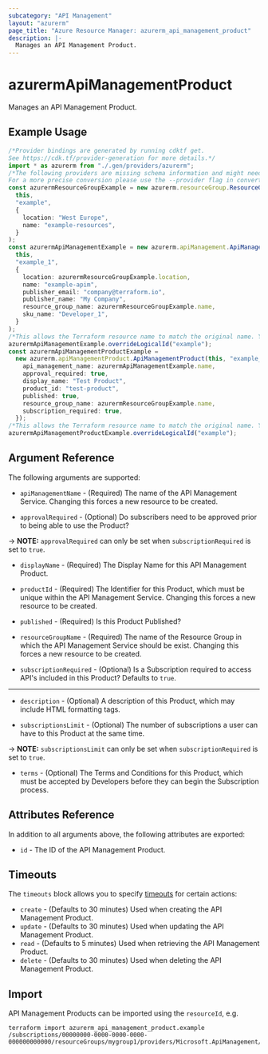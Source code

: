 ```yaml
---
subcategory: "API Management"
layout: "azurerm"
page_title: "Azure Resource Manager: azurerm_api_management_product"
description: |-
  Manages an API Management Product.
---
```


# azurermApiManagementProduct

Manages an API Management Product.

## Example Usage

```typescript
/*Provider bindings are generated by running cdktf get.
See https://cdk.tf/provider-generation for more details.*/
import * as azurerm from "./.gen/providers/azurerm";
/*The following providers are missing schema information and might need manual adjustments to synthesize correctly: azurerm.
For a more precise conversion please use the --provider flag in convert.*/
const azurermResourceGroupExample = new azurerm.resourceGroup.ResourceGroup(
  this,
  "example",
  {
    location: "West Europe",
    name: "example-resources",
  }
);
const azurermApiManagementExample = new azurerm.apiManagement.ApiManagement(
  this,
  "example_1",
  {
    location: azurermResourceGroupExample.location,
    name: "example-apim",
    publisher_email: "company@terraform.io",
    publisher_name: "My Company",
    resource_group_name: azurermResourceGroupExample.name,
    sku_name: "Developer_1",
  }
);
/*This allows the Terraform resource name to match the original name. You can remove the call if you don't need them to match.*/
azurermApiManagementExample.overrideLogicalId("example");
const azurermApiManagementProductExample =
  new azurerm.apiManagementProduct.ApiManagementProduct(this, "example_2", {
    api_management_name: azurermApiManagementExample.name,
    approval_required: true,
    display_name: "Test Product",
    product_id: "test-product",
    published: true,
    resource_group_name: azurermResourceGroupExample.name,
    subscription_required: true,
  });
/*This allows the Terraform resource name to match the original name. You can remove the call if you don't need them to match.*/
azurermApiManagementProductExample.overrideLogicalId("example");

```

## Argument Reference

The following arguments are supported:

*   `apiManagementName` - (Required) The name of the API Management Service. Changing this forces a new resource to be created.

*   `approvalRequired` - (Optional) Do subscribers need to be approved prior to being able to use the Product?

\-> **NOTE:** `approvalRequired` can only be set when `subscriptionRequired` is set to `true`.

*   `displayName` - (Required) The Display Name for this API Management Product.

*   `productId` - (Required) The Identifier for this Product, which must be unique within the API Management Service. Changing this forces a new resource to be created.

*   `published` - (Required) Is this Product Published?

*   `resourceGroupName` - (Required) The name of the Resource Group in which the API Management Service should be exist. Changing this forces a new resource to be created.

*   `subscriptionRequired` - (Optional) Is a Subscription required to access API's included in this Product? Defaults to `true`.

***

*   `description` - (Optional) A description of this Product, which may include HTML formatting tags.

*   `subscriptionsLimit` - (Optional) The number of subscriptions a user can have to this Product at the same time.

\-> **NOTE:** `subscriptionsLimit` can only be set when `subscriptionRequired` is set to `true`.

* `terms` - (Optional) The Terms and Conditions for this Product, which must be accepted by Developers before they can begin the Subscription process.

## Attributes Reference

In addition to all arguments above, the following attributes are exported:

* `id` - The ID of the API Management Product.

## Timeouts

The `timeouts` block allows you to specify [timeouts](https://www.terraform.io/language/resources/syntax#operation-timeouts) for certain actions:

* `create` - (Defaults to 30 minutes) Used when creating the API Management Product.
* `update` - (Defaults to 30 minutes) Used when updating the API Management Product.
* `read` - (Defaults to 5 minutes) Used when retrieving the API Management Product.
* `delete` - (Defaults to 30 minutes) Used when deleting the API Management Product.

## Import

API Management Products can be imported using the `resourceId`, e.g.

```console
terraform import azurerm_api_management_product.example /subscriptions/00000000-0000-0000-0000-000000000000/resourceGroups/mygroup1/providers/Microsoft.ApiManagement/service/instance1/products/myproduct
```
